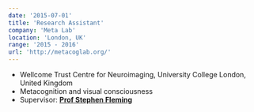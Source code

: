```yaml
---
date: '2015-07-01'
title: 'Research Assistant'
company: 'Meta Lab'
location: 'London, UK'
range: '2015 - 2016'
url: 'http://metacoglab.org/'
---
```


- Wellcome Trust Centre for Neuroimaging, University College London, United Kingdom
- Metacognition and visual consciousness
- Supervisor: **[Prof Stephen Fleming](https://scholar.google.com/citations?user=1D1xy4QAAAAJ)**
